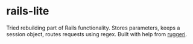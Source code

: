 rails-lite
==========

Tried rebuilding part of Rails functionality. Stores parameters, keeps a session object, routes requests using regex.
Built with help from [ruggeri](https://github.com/ruggeri).
